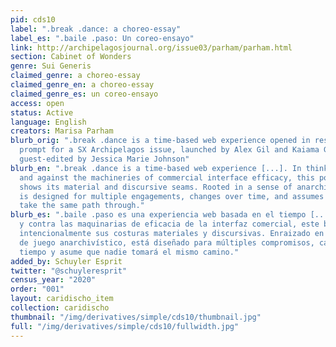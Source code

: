 ```yaml
---
pid: cds10
label: ".break .dance: a choreo-essay"
label_es: ".baile .paso: Un coreo-ensayo"
link: http://archipelagosjournal.org/issue03/parham/parham.html
section: Cabinet of Wonders
genre: Sui Generis
claimed_genre: a choreo-essay
claimed_genre_en: a choreo-essay
claimed_genre_es: un coreo-ensayo
access: open
status: Active
language: English
creators: Marisa Parham
blurb_orig: ".break .dance is a time-based web experience opened in response to a
  prompt for a SX Archipelagos issue, launched by Alex Gil and Kaiama Glover, and
  guest-edited by Jessica Marie Johnson"
blurb_en: ".break .dance is a time-based web experience [...]. In thinking through
  and against the machineries of commercial interface efficacy, this pocket intentionally
  shows its material and discursive seams. Rooted in a sense of anarchival play, it
  is designed for multiple engagements, changes over time, and assumes no one will
  take the same path through."
blurb_es: ".baile .paso es una experiencia web basada en el tiempo [...]. Al pensar
  y contra las maquinarias de eficacia de la interfaz comercial, este bolsillo muestra
  intencionalmente sus costuras materiales y discursivas. Enraizado en un sentido
  de juego anarchivístico, está diseñado para múltiples compromisos, cambios con el
  tiempo y asume que nadie tomará el mismo camino."
added_by: Schuyler Esprit
twitter: "@schuyleresprit"
census_year: "2020"
order: "001"
layout: caridischo_item
collection: caridischo
thumbnail: "/img/derivatives/simple/cds10/thumbnail.jpg"
full: "/img/derivatives/simple/cds10/fullwidth.jpg"
---
```

